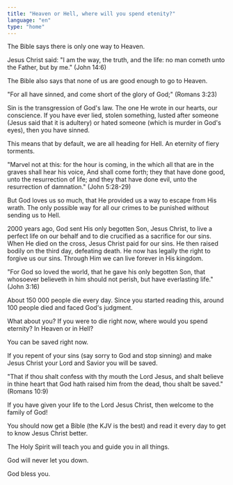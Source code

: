 ```yaml
---
title: "Heaven or Hell, where will you spend etenity?"
language: "en"
type: "home"
---
```


The Bible says there is only one way to Heaven.

Jesus Christ said:
<span className="verse">
  "I am the way, the truth, and the life: no man cometh unto the
  Father, but by me." (John 14:6)
</span>

The Bible also says that none of us are good enough to go to Heaven.

<span className="verse">
  "For all have sinned, and come short of the glory of God;" (Romans
  3:23)
</span>

Sin is the transgression of God's law. The one He wrote in our hearts,
our conscience. If you have ever lied, stolen something, lusted after
someone (Jesus said that it is adultery) or hated someone (which is
murder in God's eyes), then you have sinned.

This means that by default, we are all heading for Hell. An eternity
of fiery torments.

<span className="verse">
  "Marvel not at this: for the hour is coming, in the which all that
  are in the graves shall hear his voice, And shall come forth; they
  that have done good, unto the resurrection of life; and they that
  have done evil, unto the resurrection of damnation." (John 5:28-29)
</span>

But God loves us so much, that He provided us a way to escape from His
wrath. The only possible way for all our crimes to be punished without
sending us to Hell.

2000 years ago, God sent His only begotten Son, Jesus Christ, to live
a perfect life on our behalf and to die crucified as a sacrifice for
our sins. When He died on the cross, Jesus Christ paid for our sins.
He then raised bodily on the third day, defeating death. He now has
legally the right to forgive us our sins. Through Him we can live
forever in His kingdom.

<span className="verse">
  "For God so loved the world, that he gave his only begotten Son,
  that whosoever believeth in him should not perish, but have
  everlasting life." (John 3:16)
</span>

About 150 000 people die every day. Since you started reading this,
around 100 people died and faced God's judgment.

What about you? If you were to die right now, where would you spend
eternity? In Heaven or in Hell?

You can be saved right now.

If you repent of your sins (say sorry to God and stop sinning) and
make Jesus Christ your Lord and Savior you will be saved.

<span className="verse">
  "That if thou shalt confess with thy mouth the Lord Jesus, and shalt
  believe in thine heart that God hath raised him from the dead, thou
  shalt be saved." (Romans 10:9)
</span>

If you have given your life to the Lord Jesus Christ, then welcome to
the family of God!

You should now get a Bible (the KJV is the best) and read it every day
to get to know Jesus Christ better.

The Holy Spirit will teach you and guide you in all things.

God will never let you down.

God bless you.
